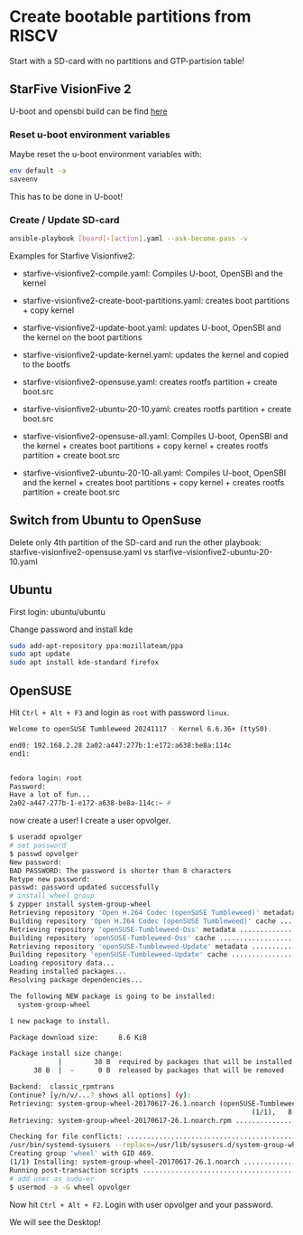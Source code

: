 # Create bootable partitions from RISCV

Start with a SD-card with no partitions and GTP-partision table!

## StarFive VisionFive 2

U-boot and opensbi build can be find [here](https://github.com/u-boot/u-boot/blob/master/doc/board/starfive/visionfive2.rst)

### Reset u-boot environment variables

Maybe reset the u-boot environment variables with:

```bash
env default -a
saveenv
```

This has to be done in U-boot!

### Create / Update SD-card

```bash
ansible-playbook [board]-[action].yaml --ask-become-pass -v 
```

Examples for Starfive Visionfive2:

- starfive-visionfive2-compile.yaml: Compiles U-boot, OpenSBI and the kernel
- starfive-visionfive2-create-boot-partitions.yaml: creates boot partitions + copy kernel
- starfive-visionfive2-update-boot.yaml: updates U-boot, OpenSBI and the kernel on the boot partitions
- starfive-visionfive2-update-kernel.yaml: updates the kernel and copied to the bootfs

- starfive-visionfive2-opensuse.yaml: creates rootfs partition + create boot.src
- starfive-visionfive2-ubuntu-20-10.yaml: creates rootfs partition + create boot.src

- starfive-visionfive2-opensuse-all.yaml: Compiles U-boot, OpenSBI and the kernel + creates boot partitions + copy kernel + creates rootfs partition + create boot.src
- starfive-visionfive2-ubuntu-20-10-all.yaml: Compiles U-boot, OpenSBI and the kernel + creates boot partitions + copy kernel + creates rootfs partition + create boot.src

## Switch from Ubuntu to OpenSuse

Delete only 4th partition of the SD-card and run the other playbook: starfive-visionfive2-opensuse.yaml vs starfive-visionfive2-ubuntu-20-10.yaml

## Ubuntu

First login: ubuntu/ubuntu

Change password and install kde

```bash
sudo add-apt-repository ppa:mozillateam/ppa
sudo apt update
sudo apt install kde-standard firefox
```

## OpenSUSE

Hit `Ctrl + Alt + F3` and login as `root` with password `linux`.

```bash
Welcome to openSUSE Tumbleweed 20241117 - Kernel 6.6.36+ (ttyS0).

end0: 192.168.2.28 2a02:a447:277b:1:e172:a638:be8a:114c
end1:  


fedora login: root
Password: 
Have a lot of fun...
2a02-a447-277b-1-e172-a638-be8a-114c:~ #
```

now create a user! I create a user opvolger.

```bash
$ useradd opvolger
# set password
$ passwd opvolger
New password: 
BAD PASSWORD: The password is shorter than 8 characters
Retype new password: 
passwd: password updated successfully
# install wheel group
$ zypper install system-group-wheel
Retrieving repository 'Open H.264 Codec (openSUSE Tumbleweed)' metadata ..[done]
Building repository 'Open H.264 Codec (openSUSE Tumbleweed)' cache .......[done]
Retrieving repository 'openSUSE-Tumbleweed-Oss' metadata .................[done]
Building repository 'openSUSE-Tumbleweed-Oss' cache ......................[done]
Retrieving repository 'openSUSE-Tumbleweed-Update' metadata ..............[done]
Building repository 'openSUSE-Tumbleweed-Update' cache ...................[done]
Loading repository data...
Reading installed packages...
Resolving package dependencies...

The following NEW package is going to be installed:
  system-group-wheel

1 new package to install.

Package download size:     8.6 KiB

Package install size change:
            |        38 B  required by packages that will be installed
      38 B  |  -      0 B  released by packages that will be removed

Backend:  classic_rpmtrans
Continue? [y/n/v/...? shows all options] (y): 
Retrieving: system-group-wheel-20170617-26.1.noarch (openSUSE-Tumbleweed-Oss)
                                                            (1/1),   8.6 KiB
Retrieving: system-group-wheel-20170617-26.1.noarch.rpm ..................[done]

Checking for file conflicts: .............................................[done]
/usr/bin/systemd-sysusers --replace=/usr/lib/sysusers.d/system-group-wheel.conf -
Creating group 'wheel' with GID 469.
(1/1) Installing: system-group-wheel-20170617-26.1.noarch ................[done]
Running post-transaction scripts .........................................[done]
# add user as sudo-er
$ usermod -a -G wheel opvolger
```

Now hit `Ctrl + Alt + F2`. Login with user opvolger and your password.

We will see the Desktop!
